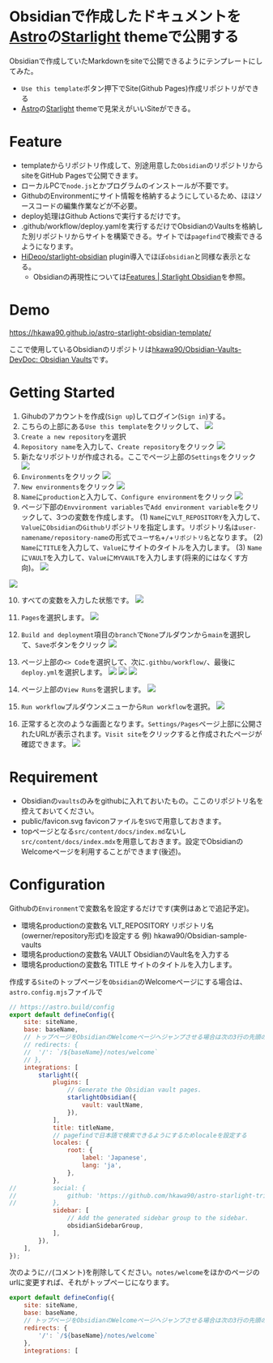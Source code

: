# Obsidianで作成したドキュメントを[Astro](https://astro.build/)の[Starlight](https://starlight.astro.build/) themeで公開する

Obsidianで作成していたMarkdownをsiteで公開できるようにテンプレートにしてみた。

- `Use this template`ボタン押下でSite(Github Pages)作成リポジトリができる
- [Astro](https://astro.build/)の[Starlight](https://starlight.astro.build/) themeで見栄えがいいSiteができる。

# Feature

- templateからリポジトリ作成して、別途用意した`Obsidian`のリポジトリからsiteをGitHub Pagesで公開できます。
- ローカルPCで`node.js`とかプログラムのインストールが不要です。
- GithubのEnvironmentにサイト情報を格納するようにしているため、ほほソースコードの編集作業などが不必要。
- deploy処理はGithub Actionsで実行するだけです。
- .github/workflow/deploy.yamlを実行するだけでObsidianのVaultsを格納した別リポジトリからサイトを構築できる。サイトでは`pagefind`で検索できるようになります。
- [HiDeoo/starlight-obsidian](https://github.com/HiDeoo/starlight-obsidian) plugin導入でほぼ`obsidian`と同様な表示となる。
	- Obsidianの再現性については[Features | Starlight Obsidian](https://starlight-obsidian.vercel.app/guides/features/)を参照。

# Demo

https://hkawa90.github.io/astro-starlight-obsidian-template/

ここで使用しているObsidianのリポジトリは[hkawa90/Obsidian-Vaults-DevDoc: Obsidian Vaults](https://github.com/hkawa90/Obsidian-Vaults-DevDoc)です。

# Getting Started

1. Gihubのアカウントを作成(`Sign up`)してログイン(`Sign in`)する。
2. こちらの上部にある`Use this template`をクリックして、
![](img/UseTemplate.svg)
3. `Create a new repository`を選択
4. `Repository name`を入力して、`Create repository`をクリック
![](img/CreateANewRepository.png)
5. 新たなリポジトリが作成される。ここでページ上部の`Settings`をクリック
![](img/Settings.png)
6. `Environments`をクリック
![](img/Settings-Environments.png)
7. `New environments`をクリック
![](img/Settings-Environments-NewEnvironments.png)
8. `Name`に`production`と入力して、`Configure environment`をクリック
![](img/Environments-Add.png)
9. ページ下部の`Envvironment variables`で`Add environment variable`をクリックして、3つの変数を作成します。
(1) `Name`に`VLT_REPOSITORY`を入力して、`Value`に`Obsidian`の`Github`リポジトリを指定します。リポジトリ名は`user-namename/repository-name`の形式で`ユーザ名`+`/`+`リポジトリ名`となります。
(2) `Name`に`TITLE`を入力して、`Value`にサイトのタイトルを入力します。
(3) `Name`に`VAULT`を入力して、`Value`に`MYVAULT`を入力します(将来的にはなくす方向)。
![](img/Add-Environment-variable.png)

![](img/Add-Variable.png)

10. すべての変数を入力した状態です。
![](img/Added-Variables.png)

11. `Pages`を選択します。
![](img/Settings-Pages.png)
12. `Build and deployment`項目の`branch`で`None`プルダウンから`main`を選択して、`Save`ボタンをクリック
![](img/Build-Deploy.png)
13. ページ上部の`<> Code`を選択して、次に`.githbu/workflow/`、最後に`deploy.yml`を選択します。
![](img/Code.png)
![](img/workflow.png)
![](img/deploy-yml.png)
14. ページ上部の`View Runs`を選択します。
![](img/View-Runs.png)
15. `Run workflow`プルダウンメニューから`Run workflow`を選択。
![](img/deploy-action.png)
16. 正常すると次のような画面となります。`Settings/Pages`ページ上部に公開されたURLが表示されます。`Visit site`をクリックすると作成されたページが確認できます。
![](img/Action-Completre.png)


# Requirement

- Obsidianの`vaults`のみをgithubに入れておいたもの。ここのリポジトリ名を控えておいてください。
- public/favicon.svg
  faviconファイルを`SVG`で用意しておきます。
- topページとなる`src/content/docs/index.md`ないし`src/content/docs/index.mdx`を用意しておきます。設定でObsidianのWelcomeページを利用することができます(後述)。

# Configuration

Githubの`Environment`で変数名を設定するだけです(実例はあとで追記予定)。
- 環境名productionの変数名 VLT_REPOSITORY
     リポジトリ名(owerner/repository形式)を設定する 例) hkawa90/Obsidian-sample-vaults
- 環境名productionの変数名 VAULT
      ObsidianのVault名を入力する
- 環境名productionの変数名 TITLE
	サイトのタイトルを入力します。

作成する`Site`のトップページを`Obsidian`のWelcomeページにする場合は、`astro.config.mjs`ファイルで

```js
// https://astro.build/config
export default defineConfig({
	site: siteName,
	base: baseName,
	// トップページをObsidianのWelcomeページへジャンプさせる場合は次の3行の先頭の//を削除する
	// redirects: {
	// 	'/': `/${baseName}/notes/welcome`
	// },
	integrations: [
		starlight({
			plugins: [
				// Generate the Obsidian vault pages.
				starlightObsidian({
					vault: vaultName,
				}),
			],
			title: titleName,
			// pagefindで日本語で検索できるようにするためlocaleを設定する
			locales: {
				root: {
					label: 'Japanese',
					lang: 'ja',
				},
			},
//			social: {
//				github: 'https://github.com/hkawa90/astro-starlight-trial',
//			},
			sidebar: [
				// Add the generated sidebar group to the sidebar.
				obsidianSidebarGroup,
			],
		}),
	],
});
```

次のように`//`(コメント)を削除してください。`notes/welcome`をほかのページのurlに変更すれば、それがトップぺーじになります。

```js
export default defineConfig({
	site: siteName,
	base: baseName,
	// トップページをObsidianのWelcomeページへジャンプさせる場合は次の3行の先頭の//を削除する
	redirects: {
	 	'/': `/${baseName}/notes/welcome`
	},
	integrations: [
```

